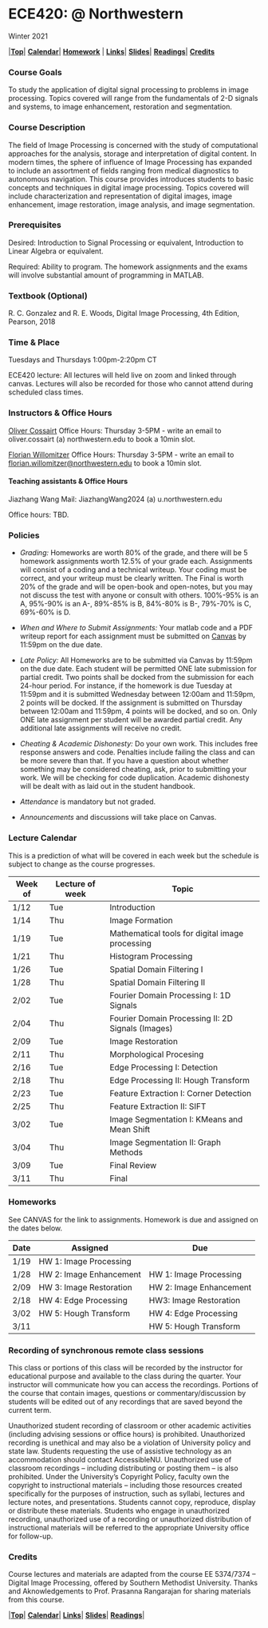 <a name="top"></a>
# ECE420:  @ Northwestern
Winter 2021  

|[**Top**](./#top)|  [**Calendar**](#calendar)| [**Homework**](#homeworks) | [**Links**](#links)| [**Slides**](#slides)|  [**Readings**](#readings)| [**Credits**](#credits)

### Course Goals
To study the application of digital signal processing to problems in image processing. Topics covered will range from the fundamentals of 2-D signals and systems, to image enhancement, restoration and segmentation. 

### Course Description

The field of Image Processing is concerned with the study of computational approaches for the analysis, storage and interpretation of digital content. In modern times, the sphere of influence of Image Processing has expanded to include an assortment of fields ranging from medical diagnostics to autonomous navigation.
This course provides introduces students to basic concepts and techniques in digital image processing. Topics covered will include characterization and representation of digital images, image enhancement, image restoration, image analysis, and image segmentation.

### Prerequisites

Desired: Introduction to Signal Processing or equivalent, Introduction to Linear Algebra or equivalent.

Required: Ability to program. The homework assignments and the exams will involve substantial amount of programming in MATLAB.

### Textbook (Optional)
R. C. Gonzalez and R. E. Woods, Digital Image Processing, 4th Edition, Pearson, 2018

### Time & Place 
Tuesdays and Thursdays 1:00pm-2:20pm CT

ECE420 lecture: All lectures will held live on zoom and linked through canvas. Lectures will also be recorded for those who cannot attend during scheduled class times. 

### Instructors & Office Hours
[Oliver Cossairt](https://compphotolab.northwestern.edu/)
Office Hours: Thursday 3-5PM - write an email to oliver.cossairt (a) northwestern.edu to book a 10min slot.

[Florian Willomitzer](https://www.mccormick.northwestern.edu/research-faculty/directory/affiliated/willomitzer-florian.html)
Office Hours: Thursday 3-5PM - write an email to [florian.willomitzer@northwestern.edu](mailto:florian.willomitzer@northwestern.edu) to book a 10min slot.

#### Teaching assistants  & Office Hours

Jiazhang Wang 
Mail: JiazhangWang2024 (a) u.northwestern.edu

Office hours:  TBD.

### Policies 
* *Grading:* Homeworks are worth 80% of the grade, and there will be 5 homework assignments worth 12.5% of your grade each. Assignments will consist of a coding and a technical writeup. Your coding must be correct, and your writeup must be clearly written. The Final is worth 20% of the grade and will be open-book and open-notes, but you may not discuss the test with anyone or consult with others. 100%-95% is an A, 95%-90% is an A-, 89%-85% is B, 84%-80% is B-, 79%-70% is C, 69%-60% is D.  

* *When and Where to Submit Assignments:*  Your matlab code and a PDF writeup report for each assignment must be submitted on [Canvas](http://www.it.northwestern.edu/education/login.html) by 11:59pm on the due date. 

* *Late Policy:*  All Homeworks are to be submitted via Canvas by 11:59pm on the due date. Each student will be permitted ONE late submission for partial credit. Two points shall be docked from the submission for each 24-hour period. For instance, if the homework is due Tuesday at 11:59pm and it is submitted Wednesday between 12:00am and 11:59pm, 2 points will be docked. If the assignment is submitted on Thursday between 12:00am and 11:59pm, 4 points will be docked, and so on. Only ONE late assignment per student will be awarded partial credit. Any additional late assignments will receive no credit.  

* *Cheating & Academic Dishonesty:* Do your own work. This includes free response answers and code. Penalties include failing the class and can be more severe than that. If you have a question about whether something may be considered cheating, ask, prior to submitting your work. We will be checking for code duplication. Academic dishonesty will be dealt with as laid out in the student handbook.

* *Attendance* is mandatory but not graded.

* *Announcements* and discussions will take place on Canvas.

<a name="calendar"></a>
### Lecture Calendar

This is a prediction of what will be covered in each week but the schedule is 
subject to change as the course progresses.

| Week of| Lecture of week | Topic             | 
|------|-----|---------------------------------|
| 1/12 | Tue | Introduction                   | 
| 1/14 | Thu | Image Formation                 |  
| 1/19 | Tue | Mathematical tools for digital image processing | 
| 1/21 | Thu | Histogram Processing |
| 1/26 | Tue | Spatial Domain Filtering I           |
| 1/28 | Thu | Spatial Domain Filtering II       |
| 2/02 | Tue | Fourier Domain Processing I: 1D Signals               |
| 2/04 | Thu | Fourier Domain Processing II: 2D Signals (Images)       |
| 2/09 | Tue | Image Restoration             |
| 2/11 | Thu | Morphological Procesing        |
| 2/16 | Tue | Edge Processing I: Detection         |
| 2/18 | Thu | Edge Processing II: Hough Transform  |
| 2/23 | Tue | Feature Extraction I: Corner Detection |
| 2/25 | Thu | Feature Extraction II: SIFT     |
| 3/02 | Tue | Image Segmentation I: KMeans and Mean Shift       |
| 3/04 | Thu | Image Segmentation II: Graph Methods    | 
| 3/09 | Tue | Final Review         | 
| 3/11 | Thu | Final           |

### Homeworks

See CANVAS for the link to assignments. Homework is due and assigned on the dates below. 

| Date | Assigned | Due |
|------|----------|-----|
| 1/19 | HW 1: Image Processing |  |
| 1/28 | HW 2: Image Enhancement | HW 1: Image Processing | 
| 2/09 | HW 3: Image Restoration | HW 2: Image Enhancement | 
| 2/18 | HW 4: Edge Processing | HW3: Image Restoration | 
| 3/02 | HW 5: Hough Transform | HW 4: Edge Processing | 
| 3/11 |  | HW 5: Hough Transform | 

### Recording of synchronous remote class sessions 
This class or portions of this class will be recorded by the instructor for educational purpose and available to the class during the quarter. Your instructor will communicate how you can access the recordings. Portions of the course that contain images, questions or commentary/discussion by students will be edited out of any recordings that are saved beyond the current term. 

Unauthorized student recording of classroom or other academic activities (including advising sessions or office hours) is prohibited. Unauthorized recording is unethical and may also be a violation of University policy and state law. Students requesting the use of assistive technology as an accommodation should contact AccessibleNU. Unauthorized use of classroom recordings – including distributing or posting them – is also prohibited.  Under the University’s Copyright Policy, faculty own the copyright to instructional materials – including those resources created specifically for the purposes of instruction, such as syllabi, lectures and lecture notes, and presentations. Students cannot copy, reproduce, display or distribute these materials. Students who engage in unauthorized recording, unauthorized use of a recording or unauthorized distribution of instructional materials will be referred to the appropriate University office for follow-up.

### Credits

Course lectures and materials are adapted from the course EE 5374/7374 – Digital Image Processing, offered by Southern Methodist University. Thanks and Aknowledgements to Prof. Prasanna Rangarajan for sharing materials from this course.    

|[**Top**](#top)|  [**Calendar**](#calendar)| [**Links**](#links)| [**Slides**](#slides)|  [**Readings**](#readings)|

